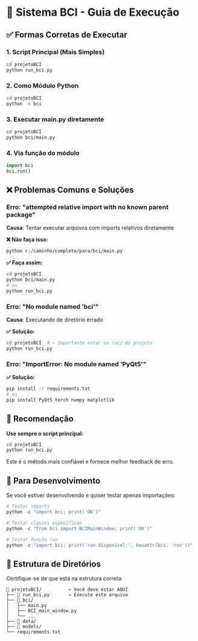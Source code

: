 # 🧠 Sistema BCI - Guia de Execução

## ✅ Formas Corretas de Executar

### 1. **Script Principal (Mais Simples)**
```bash
cd projetoBCI
python run_bci.py
```

### 2. **Como Módulo Python**
```bash
cd projetoBCI
python -m bci
```

### 3. **Executar main.py diretamente**
```bash
cd projetoBCI
python bci/main.py
```

### 4. **Via função do módulo**
```python
import bci
bci.run()
```

## ❌ Problemas Comuns e Soluções

### Erro: "attempted relative import with no known parent package"

**Causa**: Tentar executar arquivos com imports relativos diretamente

**❌ Não faça isso:**
```bash
python c:/caminho/completo/para/bci/main.py
```

**✅ Faça assim:**
```bash
cd projetoBCI
python bci/main.py
# ou
python run_bci.py
```

### Erro: "No module named 'bci'"

**Causa**: Executando de diretório errado

**✅ Solução:**
```bash
cd projetoBCI  # ← Importante estar na raiz do projeto
python run_bci.py
```

### Erro: "ImportError: No module named 'PyQt5'"

**✅ Solução:**
```bash
pip install -r requirements.txt
# ou
pip install PyQt5 torch numpy matplotlib
```

## 🎯 Recomendação

**Use sempre o script principal:**
```bash
cd projetoBCI
python run_bci.py
```

Este é o método mais confiável e fornece melhor feedback de erro.

## 🔧 Para Desenvolvimento

Se você estiver desenvolvendo e quiser testar apenas importações:

```python
# Testar imports
python -c "import bci; print('OK')"

# Testar classes específicas  
python -c "from bci import BCIMainWindow; print('OK')"

# Testar função run
python -c "import bci; print('run disponível:', hasattr(bci, 'run'))"
```

## 📁 Estrutura de Diretórios

Certifique-se de que está na estrutura correta:
```
📁 projetoBCI/          ← Você deve estar AQUI
├── 🐍 run_bci.py       ← Execute este arquivo
├── 📁 bci/
│   ├── main.py
│   ├── BCI_main_window.py
│   └── ...
├── 📁 data/
├── 📁 models/
└── requirements.txt
```
